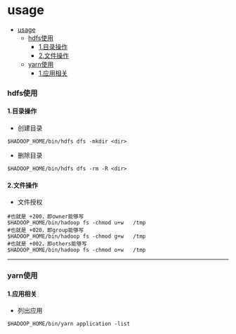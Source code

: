 # usage


<!-- @import "[TOC]" {cmd="toc" depthFrom=1 depthTo=6 orderedList=false} -->

<!-- code_chunk_output -->

- [usage](#usage)
    - [hdfs使用](#hdfs使用)
      - [1.目录操作](#1目录操作)
      - [2.文件操作](#2文件操作)
    - [yarn使用](#yarn使用)
      - [1.应用相关](#1应用相关)

<!-- /code_chunk_output -->

### hdfs使用

#### 1.目录操作

* 创建目录
```shell
$HADOOP_HOME/bin/hdfs dfs -mkdir <dir>
```

* 删除目录
```shell
$HADOOP_HOME/bin/hdfs dfs -rm -R <dir>
```

#### 2.文件操作

* 文件授权

```shell
#也就是 +200，即owner能够写
$HADOOP_HOME/bin/hadoop fs -chmod u+w   /tmp
#也就是 +020，即group能够写
$HADOOP_HOME/bin/hadoop fs -chmod g+w   /tmp
#也就是 +002，即others能够写
$HADOOP_HOME/bin/hadoop fs -chmod o+w   /tmp
```

***

### yarn使用

#### 1.应用相关

* 列出应用
```shell
$HADOOP_HOME/bin/yarn application -list
```